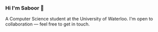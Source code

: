 <h3> Hi I'm Saboor 👋</h3>
<p> A Computer Science student at the University of Waterloo. I'm open to collaboration — feel free to get in touch. </p>
